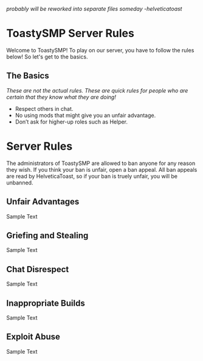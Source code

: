 *probably will be reworked into separate files someday -helveticatoast*
# ToastySMP Server Rules
Welcome to ToastySMP! To play on our server, you have to follow the rules below! So let's get to the basics.

## The Basics

*These are not the actual rules. These are quick rules for people who are certain that they know what they are doing!*

* Respect others in chat.
* No using mods that might give you an unfair advantage.
* Don’t ask for higher-up roles such as Helper.

# Server Rules
The administrators of ToastySMP are allowed to ban anyone for any reason they wish. If you think your ban is unfair, open a ban appeal. All ban appeals are read by HelveticaToast, so if your ban is truely unfair, you will be unbanned.

## Unfair Advantages
Sample Text

## Griefing and Stealing
Sample Text

## Chat Disrespect
Sample Text

## Inappropriate Builds
Sample Text

## Exploit Abuse
Sample Text